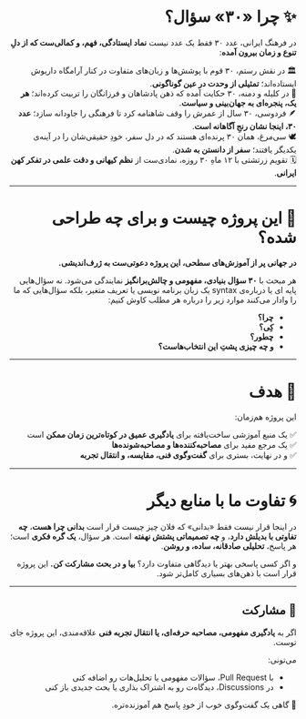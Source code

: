 <div dir="rtl">

# ✨ چرا «۳۰» سؤال؟

در فرهنگ ایرانی، عدد ۳۰ فقط یک عدد نیست **نماد ایستادگی، فهم، و کمالی‌ست که از دلِ تنوع و زمان بیرون آمده**:

🏛️ در نقش رستم، ۳۰ قوم با پوشش‌ها و زبان‌های متفاوت در کنار آرامگاه داریوش ایستاده‌اند؛ **تمثیلی از وحدت در عین گوناگونی**.  
📖 در کلیله و دمنه، ۳۰ حکایت آمده که ذهن پادشاهان و فرزانگان را تربیت کرده‌اند؛ **هر یک، پنجره‌ای به جهان‌بینی و سیاست**.  
🪶 فردوسی، ۳۰ سال از عمرش را وقف شاهنامه کرد تا فرهنگی را جاودانه سازد؛ **عدد ۳۰، اینجا نشان رنجِ آگاهانه است**.  
🕊️ سی‌مرغ، همان ۳۰ پرنده‌ای هستند که در دل سفر، خودِ حقیقی‌شان را در آینه‌ی یکدیگر یافتند؛ **سفر از دانستن به شدن**.  
🗓️ تقویم زرتشتی با ۱۲ ماهِ ۳۰ روزه، نمادی‌ست از **نظم کیهانی و دقت علمی در تفکر کهن ایرانی**.

---

# 🎯 این پروژه چیست و برای چه طراحی شده؟

**در جهانی پر از آموزش‌های سطحی، این پروژه دعوتی‌ست به ژرف‌اندیشی.**

هر مبحث با **۳۰ سؤال بنیادی، مفهومی و چالش‌برانگیز** نمایندگی می‌شود. نه سؤال‌هایی پایه ای یا درباره‌ی syntax یک زبان برنامه نویسی یا تعریف متغیر، بلکه سؤال‌هایی که ما را وادار می‌کنند موارد زیر را درباره هر مطلب کاوش کنیم:

- **چرا؟**
- **کِی؟**
- **چطور؟**
- **و چه چیزی پشتِ این انتخاب‌هاست؟**

---

# 🧠 هدف 

این پروژه هم‌زمان:

✅ یک منبع آموزشی ساخت‌یافته برای **یادگیری عمیق در کوتاه‌ترین زمان ممکن** است  
✅ یک مرجع مفید برای **مصاحبه‌کننده‌ها و مصاحبه‌شونده‌ها**  
✅ و در نهایت، بستری برای **گفت‌وگوی فنی، مقایسه، و انتقال تجربه**

---

# 🌀 تفاوت ما با منابع دیگر

در اینجا قرار نیست فقط «بدانی» که فلان چیز چیست قرار است **بدانی چرا هست**، **چه تفاوتی با بدیلش دارد**، و **چه تصمیماتی پشتش نهفته** است. هر سؤال، **یک گره فکری** است؛ هر پاسخ، **تحلیلی صادقانه، ساده، و روشن**.

و اگر کسی پاسخی بهتر یا دیدگاهی متفاوت دارد؟ **بیا و در بحث مشارکت کن.** این پروژه قرار است با ذهن‌های بسیاری کامل‌تر شود.

---


## 🤝 مشارکت

اگر به **یادگیری مفهومی، مصاحبه‌ حرفه‌ای، یا انتقال تجربه‌ فنی** علاقه‌مندی، این پروژه جای توست.

 می‌تونی:
- با Pull Request، سؤالات مفهومی یا تحلیل‌هات رو اضافه کنی
- در Discussions، دیدگاه‌ت رو به اشتراک بذاری یا بحث جدیدی باز کنی

💬 گاهی یک گفت‌وگوی خوب از خودِ پاسخ هم آموزنده‌تره.


</div>